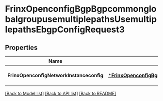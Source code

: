 # FrinxOpenconfigBgpBgpcommonglobalgroupusemultiplepathsUsemultiplepathsEbgpConfigRequest3

## Properties
Name | Type | Description | Notes
------------ | ------------- | ------------- | -------------
**FrinxOpenconfigNetworkInstanceconfig** | [***FrinxOpenconfigBgpBgpcommonglobalgroupusemultiplepathsUsemultiplepathsEbgpConfig**](frinx.openconfig.bgp.bgpcommonglobalgroupusemultiplepaths.usemultiplepaths.ebgp.Config.md) |  | [optional] [default to null]

[[Back to Model list]](../README.md#documentation-for-models) [[Back to API list]](../README.md#documentation-for-api-endpoints) [[Back to README]](../README.md)


